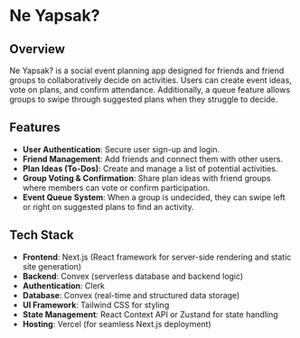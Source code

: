 # Ne Yapsak?

## Overview

Ne Yapsak? is a social event planning app designed for friends and friend groups to collaboratively decide on activities. Users can create event ideas, vote on plans, and confirm attendance. Additionally, a queue feature allows groups to swipe through suggested plans when they struggle to decide.

## Features

- **User Authentication**: Secure user sign-up and login.
- **Friend Management**: Add friends and connect them with other users.
- **Plan Ideas (To-Dos)**: Create and manage a list of potential activities.
- **Group Voting & Confirmation**: Share plan ideas with friend groups where members can vote or confirm participation.
- **Event Queue System**: When a group is undecided, they can swipe left or right on suggested plans to find an activity.

## Tech Stack  

- **Frontend**: Next.js (React framework for server-side rendering and static site generation)
- **Backend**: Convex (serverless database and backend logic)
- **Authentication**: Clerk
- **Database**: Convex (real-time and structured data storage)
- **UI Framework**: Tailwind CSS for styling
- **State Management**: React Context API or Zustand for state handling
- **Hosting**: Vercel (for seamless Next.js deployment)
